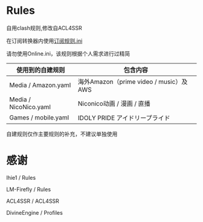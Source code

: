 # Rules
自用clash规则,修改自ACL4SSR

在订阅转换器内使用[订阅规则.ini](https://raw.githubusercontent.com/zy41501/Rules/main/%E8%AE%A2%E9%98%85%E8%A7%84%E5%88%99.ini)

请勿使用Online.ini，该规则根据个人需求进行过精简

| 使用到的自建规则 | 包含内容 |
| --- | --- |
| Media / Amazon.yaml | 海外Amazon（prime video / music）及AWS |
| Media / NicoNico.yaml | Niconico动画 / 漫画 / 直播 | 
| Games / mobile.yaml | IDOLY PRIDE アイドリープライド |

自建规则仅作主要规则的补充，不建议单独使用

# 感谢

lhie1 / Rules

LM-Firefly / Rules

ACL4SSR / ACL4SSR

DivineEngine / Profiles
